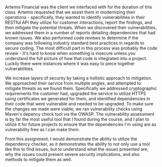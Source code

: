 Artemis Financial was the client we interfaced with for the duration of this class. Artemis requested that we assist them in modernizing their operations - specifically, they wanted to identify vulnerabilities in their RESTful API they utilize for customer interactions, report the findings, and then mitigate the potential threats. When we discovered their vulnerabilities, we addressed them in a number of reports detailing dependencies that had known issues. We also performed code reviews to determine if the company was following industry standard best practices in regards to secure coding. The most difficult part in this process was probably the code review - it's hard to know when something is insecure unless you understand the full picture of how that code is integrated into a project. Luckily there were instances where it was easy to piece together vulnerabilities. 

We increase layers of security by taking a hollistic approach to mitigation. We approached their service from multiple angles, and attempted to mitigate threats as we found them. Specifically we addressed cryptographic requirements the customer had, upgraded the service to utilize HTTPS using certificates we generated for them, and identified dependencies in their code that were vulnerable and needed to be upgraded. To make sure the changes we made were viable, we ran vulnerability checks using Maven's depency check tool via the OWASP. The vulnerability assessment is by far the most useful tool that I found during the course, and I plan to utilize it for future projects to ensure that the dependencies I'm using are as vulnerability free as I can make them. 

From this assignment, I would demonstrate the ability to utilize the dependency checker, as it demonstrates the ability to not only use a tool like this to find issues, but to understand what the issues presented are, why the issues could present severe security implications, and also methods to mitigate them as well. 
